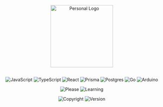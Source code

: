 <div align="center">
  <img src="https://383bb7d6682d281a381f00d776f6dfc5.io.log.br/jurassi-cc_logo-git-300px-v2.png" alt="Personal Logo" height="200px"><br/><br/>

  ![JavaScript](https://img.shields.io/badge/javascript-%23323330.svg?style=flat-square&logo=javascript&logoColor=%23F7DF1E)
  ![TypeScript](https://img.shields.io/badge/typescript-%23007ACC.svg?style=flat-square&logo=typescript&logoColor=white)
  ![React](https://img.shields.io/badge/react-%2320232a.svg?style=flat-square&logo=react&logoColor=%2361DAFB)
  ![Prisma](https://img.shields.io/badge/Prisma-3982CE?style=flat-square&logo=Prisma&logoColor=white)
  ![Postgres](https://img.shields.io/badge/postgres-%23316192.svg?style=flat-square&logo=postgresql&logoColor=white)
  ![Go](https://img.shields.io/badge/go-%2300ADD8.svg?style=flat-square&logo=go&logoColor=white)
  ![Arduino](https://img.shields.io/badge/-Arduino-00979D?style=flat-square&logo=Arduino&logoColor=white)

</div>

<div align="center">
  
  ![Please](https://img.shields.io/badge/Don't-Worry-39D353?style=flat-square&logoColor=39D353)
  ![Learning](https://img.shields.io/badge/I%E2%80%99m%20currently%20learning%20...-0E4429?style=flat-square)
  
</div>

<div align="center">
  
<!-- ![Static Badge](https://img.shields.io/badge/Samuel_Lopes-2024-c0c0c0?style=for-the-badge&labelColor=00aaff) -->
![Copyright](https://img.shields.io/badge/Samuel_Lopes-%C2%A9_2024-2299dd?style=for-the-badge)
![Version](https://img.shields.io/badge/Version-0.0.1-39D353?style=for-the-badge&logo=readme&logoColor=39D353)

</div>

<!--
**samuel-lope/samuel-lope** is a ✨ _special_ ✨ repository because its `README.md` (this file) appears on your GitHub profile.

Here are some ideas to get you started:

- 🔭 I’m currently working on ...
- 🌱 I’m currently learning ...
- 👯 I’m looking to collaborate on ...
- 🤔 I’m looking for help with ...
- 💬 Ask me about ...
- 📫 How to reach me: ...
- 😄 Pronouns: ...
- ⚡ Fun fact: ...
-->
